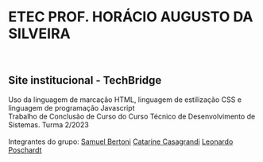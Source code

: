 <h1>ETEC PROF. HORÁCIO AUGUSTO DA SILVEIRA</h1> <br>

<h2>Site institucional - TechBridge</h2> 
<p>
    Uso da linguagem de marcação HTML, linguagem de estilização CSS e linguagem de programação Javascript
    <br>
    Trabalho de Conclusão de Curso do Curso Técnico de Desenvolvimento de Sistemas. Turma 2/2023 
    <br>
    <br>
    Integrantes do grupo:
    <a href="https://github.com/MukaDeveloper/">Samuel Bertoni</a>
    <a href="https://github.com/catarinecsgr/">Catarine Casagrandi</a>
    <a href="https://github.com/LeonardoPMF">Leonardo Poschardt</a>
</p>
